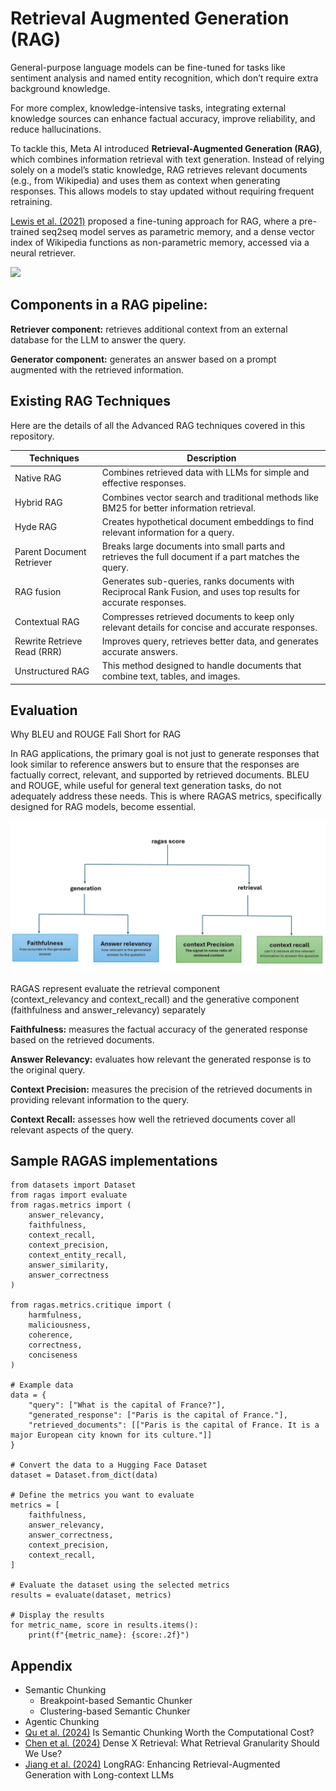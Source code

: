 # Retrieval Augmented Generation (RAG)

General-purpose language models can be fine-tuned for tasks like sentiment analysis and named entity recognition, which don’t require extra background knowledge.  

For more complex, knowledge-intensive tasks, integrating external knowledge sources can enhance factual accuracy, improve reliability, and reduce hallucinations.  

To tackle this, Meta AI introduced **Retrieval-Augmented Generation (RAG)**, which combines information retrieval with text generation. Instead of relying solely on a model’s static knowledge, RAG retrieves relevant documents (e.g., from Wikipedia) and uses them as context when generating responses. This allows models to stay updated without requiring frequent retraining.  

[Lewis et al. (2021)](https://arxiv.org/pdf/2005.11401) proposed a fine-tuning approach for RAG, where a pre-trained seq2seq model serves as parametric memory, and a dense vector index of Wikipedia functions as non-parametric memory, accessed via a neural retriever.

<img src="./figures/rag-lewis.png" >

## Components in a RAG pipeline:
**Retriever component:**  retrieves additional context from an external database for the LLM to answer the query.
    
**Generator component:** generates an answer based on a prompt augmented with the retrieved information.

## Existing RAG Techniques
Here are the details of all the Advanced RAG techniques covered in this repository.

| Techniques | Description |
| --- | --- |
| Native RAG | Combines retrieved data with LLMs for simple and effective responses. |
| Hybrid RAG | Combines vector search and traditional methods like BM25 for better information retrieval. |
| Hyde RAG | Creates hypothetical document embeddings to find relevant information for a query. |
| Parent Document Retriever | Breaks large documents into small parts and retrieves the full document if a part matches the query. |
| RAG fusion | Generates sub-queries, ranks documents with Reciprocal Rank Fusion, and uses top results for accurate responses. |
| Contextual RAG | Compresses retrieved documents to keep only relevant details for concise and accurate responses. |
| Rewrite Retrieve Read (RRR) | Improves query, retrieves better data, and generates accurate answers. |
| Unstructured RAG | This method designed to handle documents that combine text, tables, and images. |

## Evaluation

Why BLEU and ROUGE Fall Short for RAG

In RAG applications, the primary goal is not just to generate responses that look similar to reference answers but to ensure that the responses are factually correct, relevant, and supported by retrieved documents. BLEU and ROUGE, while useful for general text generation tasks, do not adequately address these needs. This is where RAGAS metrics, specifically designed for RAG models, become essential.

<img src="./figures/ragas-score.webp" >

RAGAS represent evaluate the retrieval component (context_relevancy and context_recall) and the generative component (faithfulness and answer_relevancy) separately

**Faithfulness:** measures the factual accuracy of the generated response based on the retrieved documents.

**Answer Relevancy:** evaluates how relevant the generated response is to the original query.

**Context Precision:** measures the precision of the retrieved documents in providing relevant information to the query.

**Context Recall:** assesses how well the retrieved documents cover all relevant aspects of the query.

## Sample RAGAS implementations
```
from datasets import Dataset
from ragas import evaluate
from ragas.metrics import (
    answer_relevancy,
    faithfulness,
    context_recall,
    context_precision,
    context_entity_recall,
    answer_similarity,
    answer_correctness
)

from ragas.metrics.critique import (
    harmfulness, 
    maliciousness, 
    coherence, 
    correctness, 
    conciseness
)

# Example data
data = {
    "query": ["What is the capital of France?"],
    "generated_response": ["Paris is the capital of France."],
    "retrieved_documents": [["Paris is the capital of France. It is a major European city known for its culture."]]
}

# Convert the data to a Hugging Face Dataset
dataset = Dataset.from_dict(data)

# Define the metrics you want to evaluate
metrics = [
    faithfulness,
    answer_relevancy,
    answer_correctness,
    context_precision,
    context_recall,
]

# Evaluate the dataset using the selected metrics
results = evaluate(dataset, metrics)

# Display the results
for metric_name, score in results.items():
    print(f"{metric_name}: {score:.2f}")
```

## Appendix 
- Semantic Chunking
  - Breakpoint-based Semantic Chunker
  - Clustering-based Semantic Chunker
- Agentic Chunking
- [Qu et al. (2024)](https://arxiv.org/abs/2410.13070) Is Semantic Chunking Worth the Computational Cost? 
- [Chen et al. (2024)](https://arxiv.org/pdf/2312.06648) Dense X Retrieval: What Retrieval Granularity Should We Use?
- [Jiang et al. (2024)](https://arxiv.org/pdf/2406.15319v1) LongRAG: Enhancing Retrieval-Augmented Generation
with Long-context LLMs